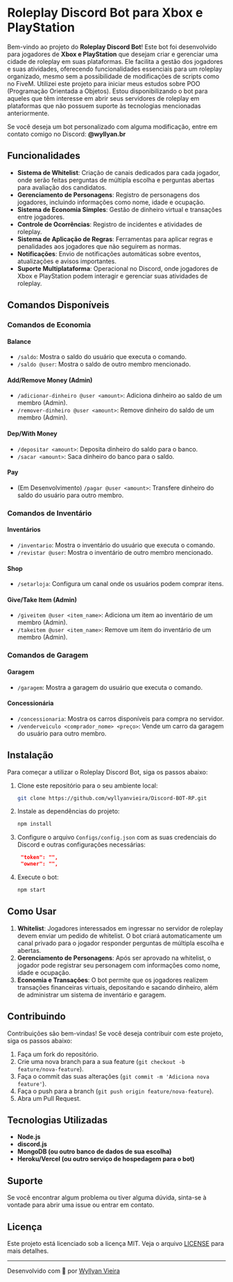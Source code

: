 
# Roleplay Discord Bot para Xbox e PlayStation

Bem-vindo ao projeto do **Roleplay Discord Bot**! Este bot foi desenvolvido para jogadores de **Xbox e PlayStation** que desejam criar e gerenciar uma cidade de roleplay em suas plataformas. Ele facilita a gestão dos jogadores e suas atividades, oferecendo funcionalidades essenciais para um roleplay organizado, mesmo sem a possibilidade de modificações de scripts como no FiveM. Utilizei este projeto para iniciar meus estudos sobre POO (Programação Orientada a Objetos). Estou disponibilizando o bot para aqueles que têm interesse em abrir seus servidores de roleplay em plataformas que não possuem suporte às tecnologias mencionadas anteriormente.

Se você deseja um bot personalizado com alguma modificação, entre em contato comigo no Discord: **@wyllyan.br**

## Funcionalidades

- **Sistema de Whitelist**: Criação de canais dedicados para cada jogador, onde serão feitas perguntas de múltipla escolha e perguntas abertas para avaliação dos candidatos.
- **Gerenciamento de Personagens**: Registro de personagens dos jogadores, incluindo informações como nome, idade e ocupação.
- **Sistema de Economia Simples**: Gestão de dinheiro virtual e transações entre jogadores.
- **Controle de Ocorrências**: Registro de incidentes e atividades de roleplay.
- **Sistema de Aplicação de Regras**: Ferramentas para aplicar regras e penalidades aos jogadores que não seguirem as normas.
- **Notificações**: Envio de notificações automáticas sobre eventos, atualizações e avisos importantes.
- **Suporte Multiplataforma**: Operacional no Discord, onde jogadores de Xbox e PlayStation podem interagir e gerenciar suas atividades de roleplay.

## Comandos Disponíveis

### Comandos de Economia

#### Balance
- `/saldo`: Mostra o saldo do usuário que executa o comando.
- `/saldo @user`: Mostra o saldo de outro membro mencionado.

#### Add/Remove Money (Admin)
- `/adicionar-dinheiro @user <amount>`: Adiciona dinheiro ao saldo de um membro (Admin).
- `/remover-dinheiro @user <amount>`: Remove dinheiro do saldo de um membro (Admin).

#### Dep/With Money
- `/depositar <amount>`: Deposita dinheiro do saldo para o banco.
- `/sacar <amount>`: Saca dinheiro do banco para o saldo.

#### Pay
- (Em Desenvolvimento) `/pagar @user <amount>`: Transfere dinheiro do saldo do usuário para outro membro.

### Comandos de Inventário

#### Inventários
- `/inventario`: Mostra o inventário do usuário que executa o comando.
- `/revistar @user`: Mostra o inventário de outro membro mencionado.

#### Shop
- `/setarloja`: Configura um canal onde os usuários podem comprar itens.

#### Give/Take Item (Admin)
- `/giveitem @user <item_name>`: Adiciona um item ao inventário de um membro (Admin).
- `/takeitem @user <item_name>`: Remove um item do inventário de um membro (Admin).

### Comandos de Garagem

#### Garagem
- `/garagem`: Mostra a garagem do usuário que executa o comando.

#### Concessionária
- `/concessionaria`: Mostra os carros disponíveis para compra no servidor.
- `/venderveiculo <comprador_nome> <preço>`: Vende um carro da garagem do usuário para outro membro.

## Instalação

Para começar a utilizar o Roleplay Discord Bot, siga os passos abaixo:

1. Clone este repositório para o seu ambiente local:

   ```bash
   git clone https://github.com/wyllyanvieira/Discord-BOT-RP.git
   ```

2. Instale as dependências do projeto:

   ```bash
   npm install
   ```

3. Configure o arquivo `Configs/config.json` com as suas credenciais do Discord e outras configurações necessárias:

   ```json
    "token": "",
    "owner": "",
   ```

4. Execute o bot:

   ```bash
   npm start
   ```

## Como Usar

1. **Whitelist**: Jogadores interessados em ingressar no servidor de roleplay devem enviar um pedido de whitelist. O bot criará automaticamente um canal privado para o jogador responder perguntas de múltipla escolha e abertas.
2. **Gerenciamento de Personagens**: Após ser aprovado na whitelist, o jogador pode registrar seu personagem com informações como nome, idade e ocupação.
3. **Economia e Transações**: O bot permite que os jogadores realizem transações financeiras virtuais, depositando e sacando dinheiro, além de administrar um sistema de inventário e garagem.

## Contribuindo

Contribuições são bem-vindas! Se você deseja contribuir com este projeto, siga os passos abaixo:

1. Faça um fork do repositório.
2. Crie uma nova branch para a sua feature (`git checkout -b feature/nova-feature`).
3. Faça o commit das suas alterações (`git commit -m 'Adiciona nova feature'`).
4. Faça o push para a branch (`git push origin feature/nova-feature`).
5. Abra um Pull Request.

## Tecnologias Utilizadas

- **Node.js**
- **discord.js**
- **MongoDB (ou outro banco de dados de sua escolha)**
- **Heroku/Vercel (ou outro serviço de hospedagem para o bot)**

## Suporte

Se você encontrar algum problema ou tiver alguma dúvida, sinta-se à vontade para abrir uma issue ou entrar em contato.

## Licença

Este projeto está licenciado sob a licença MIT. Veja o arquivo [LICENSE](LICENSE) para mais detalhes.

---

Desenvolvido com 💙 por [Wyllyan Vieira](https://github.com/wyllyanvieira)

